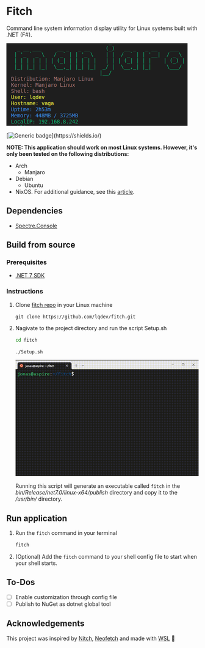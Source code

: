 # Fitch

Command line system information display utility for Linux systems built with .NET (F#).

![Fitch CLI Tool](./images/fitch-display.png)

[![Generic badge](https://img.shields.io/badge/Made%20with-FSharp-rgb(1,143,204).svg)](https://shields.io/)

**NOTE: This application should work on most Linux systems. However, it's only been tested on the following distributions:**

- Arch
  - Manjaro
- Debian
  - Ubuntu
- NixOS. For additional guidance, see this [article](https://www.luisquintanilla.me/wiki/nixos-dotnet-packages-source).

## Dependencies

- [Spectre.Console](https://spectreconsole.net/)

## Build from source

### Prerequisites

- [.NET 7 SDK](https://dotnet.microsoft.com/download/dotnet/7.0) 

### Instructions

1. Clone [fitch repo](http://www.luisquintanilla.me/github/fitch) in your Linux machine

    ```
    git clone https://github.com/lqdev/fitch.git
    ```

1. Nagivate to the project directory and run the script Setup.sh

    ```bash
    cd fitch
    ```

    ```bash
    ./Setup.sh
    ```

    ![Setup.sh](./images/setup.gif)

    Running this script will generate an executable called `fitch` in the *bin/Release/net7.0/linux-x64/publish* directory and copy it to the */usr/bin/* directory.


## Run application

1. Run the `fitch` command in your terminal

    ```bash
    fitch
    ```

1. (Optional) Add the `fitch` command to your shell config file to start when your shell starts. 

## To-Dos

- [ ] Enable customization through config file
- [ ] Publish to NuGet as dotnet global tool

## Acknowledgements

This project was inspired by [Nitch](https://github.com/unxsh/nitch), [Neofetch](https://github.com/dylanaraps/neofetch) and made with [WSL](https://learn.microsoft.com/en-us/windows/wsl/) 🐧